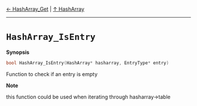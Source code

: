 [&#8592; HashArray_Get](HTL_hasharray.t.h--hasharray--hasharray_get.md) | [&#8593; HashArray](HTL_hasharray.t.h--hasharray.md)
***

# `HashArray_IsEntry`
**Synopsis**

```cpp
bool HashArray_IsEntry(HashArray* hasharray, EntryType* entry)
```

Function to check if an entry is empty


**Note**  

this function could be used when iterating through hasharray->table



